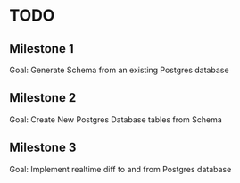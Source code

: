 # TODO

## Milestone 1

Goal: Generate Schema from an existing Postgres database

## Milestone 2

Goal: Create New Postgres Database tables from Schema

## Milestone 3

Goal: Implement realtime diff to and from Postgres database
